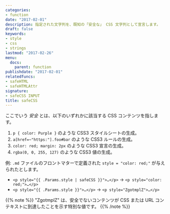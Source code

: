 ```yaml
---
categories:
- function
date: "2017-02-01"
description: 指定された文字列を、既知の「安全な」 CSS 文字列として宣言します。
draft: false
keywords:
- style
- css
- strings
lastmod: "2017-02-26"
menu:
  docs:
    parent: function
publishdate: "2017-02-01"
relatedfuncs:
- safeHTML
- safeHTMLAttr
signature:
- safeCSS INPUT
title: safeCSS
---
```


ここでいう *安全* とは、以下のいずれかに該当する CSS コンテンツを指します。

1. `p { color: Purple }` のような CSS3 スタイルシートの生成。
2. `a[href=~"https:"].foo#bar` のような CSS3 ルールの生成。
3. `color: red; margin: 2px` のような CSS3 宣言の生成。
4. `rgba(0, 0, 255, 127)` のような CSS3 値の生成。

例: `.md` ファイルのフロントマターで定義された `style = "color: red;"` が与えられたとします。

* <span class="good">`<p style="{{ .Params.style | safeCSS }}">…</p>` &rarr; `<p style="color: red;">…</p>`</span>
* <span class="bad">`<p style="{{ .Params.style }}">…</p>` &rarr; `<p style="ZgotmplZ">…</p>`</span>

{{% note %}}
"ZgotmplZ" は、安全でないコンテンツが CSS または URL コンテキストに到達したことを示す特別な値です。
{{% /note %}}
